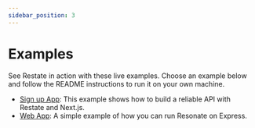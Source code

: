 ```yaml
---
sidebar_position: 3
---
```


# Examples

See Restate in action with these live examples. Choose an example below and follow the README instructions to run it on your own machine.

- [Sign up App](https://github.com/resonatehq/resonate-sdk-ts/tree/main/example/demo-signup-app): This example shows how to build a reliable API with Restate and Next.js.
- [Web App](https://github.com/resonatehq/resonate-sdk-ts/tree/main/example/web): A simple example of how you can run Resonate on Express.
